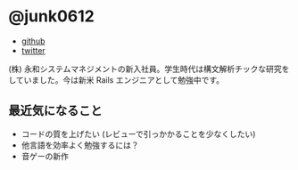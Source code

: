 # @junk0612

* [github](https://github.com/junk0612)
* [twitter](https://twitter.com/junk0612)

(株) 永和システムマネジメントの新入社員。学生時代は構文解析チックな研究をしていました。今は新米 Rails エンジニアとして勉強中です。

## 最近気になること

- コードの質を上げたい (レビューで引っかかることを少なくしたい)
- 他言語を効率よく勉強するには？
- 音ゲーの新作
